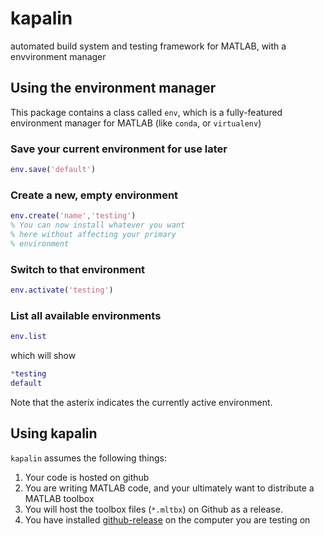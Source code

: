 # kapalin

automated build system and testing framework for MATLAB, with a envvironment manager


## Using the environment manager

This package contains a class called `env`, which is a fully-featured environment manager for MATLAB (like `conda`, or `virtualenv`)

### Save your current environment for use later

```matlab
env.save('default')
```

### Create a new, empty environment 

```matlab
env.create('name','testing')
% You can now install whatever you want
% here without affecting your primary
% environment
```

### Switch to that environment 

```matlab
env.activate('testing')
```

### List all available environments

```matlab
env.list
```

which will show

```matlab
*testing
default
```

Note that the asterix indicates the currently active environment. 


## Using kapalin

`kapalin` assumes the following things:

1. Your code is hosted on github
2. You are writing MATLAB code, and your ultimately want to distribute a MATLAB toolbox
3. You will host the toolbox files (`*.mltbx`) on Github as a release.
4. You have installed [github-release](https://github.com/aktau/github-release) on the computer you are testing on

